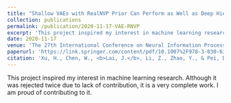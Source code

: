 ```yaml
---
title: "Shallow VAEs with RealNVP Prior Can Perform as Well as Deep Hierarchical VAEs"
collection: publications
permalink: /publication/2020-11-17-VAE-RNVP
excerpt: 'This project inspired my interest in machine learning research. Although it was rejected twice due to lack of contribution, it is a very complete work. I am proud of contributing to it.'
date: 2020-11-17
venue: 'The 27th International Conference on Neural Information Processing (ICONIP2020)'
paperurl: 'https://link.springer.com/content/pdf/10.1007%2F978-3-030-63823-8_74.pdf'
citation: 'Xu, H., Chen, W., <b>Lai, J.</b>, Li, Z., Zhao, Y., & Pei, D. (2020). Shallow VAEs with RealNVP Prior can Perform as Well as Deep Hierarchical VAEs. ICONIP.'
---
```

This project inspired my interest in machine learning research. Although it was rejected twice due to lack of contribution, it is a very complete work. I am proud of contributing to it.
